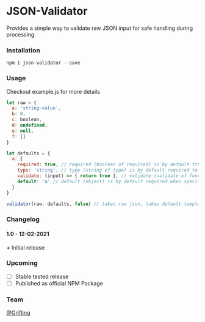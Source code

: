 # JSON-Validator

Provides a simple way to validate raw JSON input for safe handling during processing.

### Installation

`npm i json-validator --save`

### Usage

  Checkout example.js for more details

  ```javascript
  let raw = {
    a: 'string-value',
    b: 0,
    c: boolean,
    d: undefined,
    e: null,
    f: []
  }

  let defaults = {
    a: {
      required: true, // required (boolean of required) is by default true
      type: 'string', // type (string of type) is by default required to be specified
      validate: (input) => { return true }, // validate (validate of function) is by default not required
      default: 'a' // default (object) is by default required when specifing object data
    }
  }

  validator(raw, defaults, false) // takes raw json, takes default template, and optional boolean if unspecified params in raw remove or include
  ```

### Changelog

#### 1.0 - 12-02-2021

  **+** Initial release<br>

### Upcoming

- [ ] Stable tested release
- [ ] Published as official NPM Package

### Team

[@Grifting](https://github.com/Grifting)<br>
